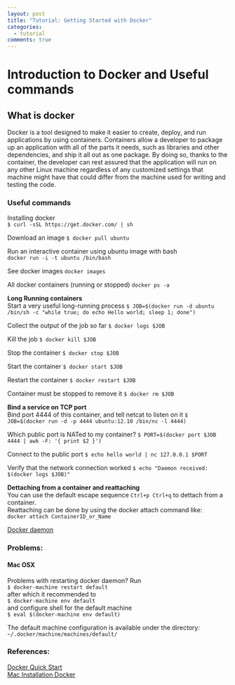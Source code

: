 ```yaml
---
layout: post
title: "Tutorial: Getting Started with Docker"
categories:
  - tutorial
comments: true
---
```


# Introduction to Docker and Useful commands

## What is docker
Docker is a tool designed to make it easier to create, deploy, and run applications by using containers. Containers allow a developer to package up an application with all of the parts it needs, such as libraries and other dependencies, and ship it all out as one package. By doing so, thanks to the container, the developer can rest assured that the application will run on any other Linux machine regardless of any customized settings that machine might have that could differ from the machine used for writing and testing the code.


### Useful commands
Installing docker  
`$ curl -sSL https://get.docker.com/ | sh`  

Download an image
`$ docker pull ubuntu`

Run an interactive container using ubuntu image with bash  
`docker run -i -t ubuntu /bin/bash`

See docker images
`docker images`

All docker containers (running or stopped)
`docker ps -a`

**Long Running containers**  
Start a very useful long-running process
`$ JOB=$(docker run -d ubuntu /bin/sh -c "while true; do echo Hello world; sleep 1; done")`

Collect the output of the job so far
`$ docker logs $JOB`

Kill the job
`$ docker kill $JOB`

Stop the container
`$ docker stop $JOB`

Start the container
`$ docker start $JOB`

Restart the container
`$ docker restart $JOB`

Container must be stopped to remove it
`$ docker rm $JOB`

**Bind a service on TCP port**  
Bind port 4444 of this container, and tell netcat to listen on it
`$ JOB=$(docker run -d -p 4444 ubuntu:12.10 /bin/nc -l 4444)`

Which public port is NATed to my container?
`$ PORT=$(docker port $JOB 4444 | awk -F: '{ print $2 }')`

Connect to the public port
`$ echo hello world | nc 127.0.0.1 $PORT`

Verify that the network connection worked
`$ echo "Daemon received: $(docker logs $JOB)"`

**Dettaching from a container and reattaching**  
You can use the default escape sequence `Ctrl+p Ctrl+q` to dettach from a container.   
Reattaching can be done by using the docker attach command like:  
`docker attach ContainerID_or_Name`

[Docker daemon](https://docs.docker.com/engine/reference/commandline/daemon/)

### Problems:
#### Mac OSX
Problems with restarting docker daemon?
Run  
`$ docker-machine restart default`  
after which it recommended to  
`$ docker-machine env default`  
and  configure shell for the default machine  
`$ eval $(docker-machine env default)`  

The default machine configuration is available under the directory:
`~/.docker/machine/machines/default/`

### References:
[Docker Quick Start](https://docs.docker.com/engine/quickstart/)  
[Mac Installation Docker](https://docs.docker.com/v1.8/installation/mac/)

